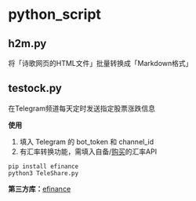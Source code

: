 # python_script

## h2m.py
将「诗歌网页的HTML文件」批量转换成「Markdown格式」

## testock.py
在Telegram频道每天定时发送指定股票涨跌信息

**使用**
1. 填入 Telegram 的 bot_token 和 channel_id
2. 有汇率转换功能，需填入自备/[购买](https://www.tanshuapi.com/market/detail-84)的汇率API
```
pip install efinance
python3 TeleShare.py
```
**第三方库：**[efinance](https://github.com/Micro-sheep/efinance)